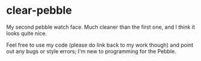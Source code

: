 clear-pebble
============

My second pebble watch face. Much cleaner than the first one, and I think it looks quite nice.

Feel free to use my code (please do link back to my work though) and point out any bugs or style errors; I'm new to programming for the Pebble.
